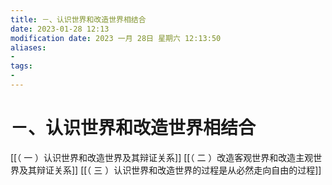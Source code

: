 ```yaml
---
title: －、认识世界和改造世界相结合
date: 2023-01-28 12:13
modification date: 2023 一月 28日 星期六 12:13:50
aliases: 
- 
tags: 
- 
---
```


# －、认识世界和改造世界相结合

[[（ 一 ）认识世界和改造世界及其辩证关系]]
[[（ 二 ）改造客观世界和改造主观世界及其辩证关系]]
[[（ 三 ）认识世界和改造世界的过程是从必然走向自由的过程]]


